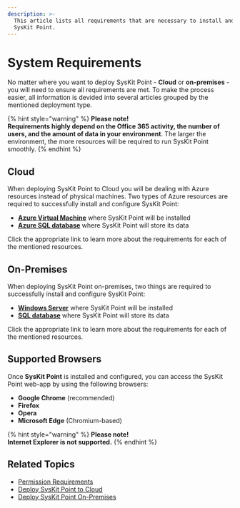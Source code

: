 ```yaml
---
description: >-
  This article lists all requirements that are necessary to install and use
  SysKit Point.
---
```


# System Requirements

No matter where you want to deploy SysKit Point - **Cloud** or **on-premises** - you will need to ensure all requirements are met. To make the process easier, all information is devided into several articles grouped by the mentioned deployment type.

{% hint style="warning" %}
**Please note!**  
**Requirements highly depend on the Office 365 activity, the number of users, and the amount of data in your environment**. The larger the environment, the more resources will be required to run SysKit Point smoothly.
{% endhint %}

## Cloud

When deploying SysKit Point to Cloud you will be dealing with Azure resources instead of physical machines. Two types of Azure resources are required to successfully install and configure SysKit Point:

* [**Azure Virtual Machine**](../installation-and-configuration/deploy-to-azure/prerequisites/create-azure-vm.md#resource-requirements-per-subscription-plan) where SysKit Point will be installed
* [**Azure SQL database**](../installation-and-configuration/deploy-to-azure/prerequisites/create-azure-sql-database.md#resource-requirements-per-subscription-plan) where SysKit Point will store its data 

Click the appropriate link to learn more about the requirements for each of the mentioned resources.

## On-Premises

When deploying SysKit Point on-premises, two things are required to successfully install and configure SysKit Point:

* [**Windows Server**](../installation-and-configuration/deploy-on-premises/prerequisites/syskit-point-server.md) where SysKit Point will be installed
* [**SQL database**](../installation-and-configuration/deploy-on-premises/prerequisites/syskit-point-database.md) where SysKit Point will store its data 

Click the appropriate link to learn more about the requirements for each of the mentioned resources.

## Supported Browsers

Once **SysKit Point** is installed and configured, you can access the SysKit Point web-app by using the following browsers:

* **Google Chrome** \(recommended\)
* **Firefox**
* **Opera**
* **Microsoft Edge** \(Chromium-based\)

{% hint style="warning" %}
**Please note!**  
**Internet Explorer is not supported.**
{% endhint %}

## Related Topics

* [Permission Requirements](permission-requirements.md)
* [Deploy SysKit Point to Cloud](../installation-and-configuration/deploy-to-azure/)
* [Deploy SysKit Point On-Premises](../installation-and-configuration/deploy-on-premises/)

